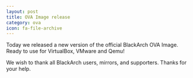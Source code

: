 ```yaml
---
layout: post
title: OVA Image release
category: ova
icon: fa-file-archive
---
```


Today we released a new version of the official BlackArch OVA Image. Ready to use for VirtualBox, VMware and Qemu!

We wish to thank all BlackArch users, mirrors, and supporters. Thanks for your help.

